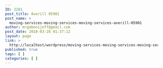 ```yaml
---
ID: 2281
post_title: Averill 05901
post_name: >
  moving-services-moving-services-moving-services-averill-05901
author: mrgabonijeff@gmail.com
post_date: 2018-03-28 01:37:12
layout: page
link: >
  http://localhost/wordpress/moving-services-moving-services-moving-services-averill-05901/
published: true
tags: [ ]
categories: [ ]
---
```

